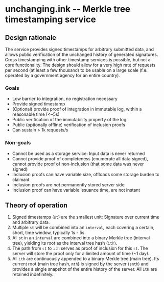 # unchanging.ink -- Merkle tree timestamping service

## Design rationale

The service provides signed timestamps for arbitrary submitted data, and allows public verification of the unchanged history of generated signatures. Cross timestamping with other timestamp services is possible, but not a core functionality. The design should allow for a very high rate of requests per second (at least a few thousand) to be usable on a large scale (f.e. operated by a government agency for an entire country).

### Goals

* Low barrier to integration, no registration necessary
* Provide signed timestamp
* (Optional) provide proof of integration in immutable log, within a reasonable time (<~5s)
* Public verification of the immutability property of the log
* Public (optionally offline) verification of inclusion proofs
* Can sustain > 1k requests/s

### Non-goals

* Cannot be used as a storage service: Input data is never returned
* Cannot provide proof of completeness (enumerate all data signed),
  cannot provide proof of non-inclusion (that some data was never signed)
* Inclusion proofs can have variable size, offloads some storage burden to claimant
* Inclusion proofs are *not* permanently stored server side
* Inclusion proof can have variable issuance time, are not instant

## Theory of operation

1. Signed timestamps (`st`) are the smallest unit: Signature over current time and arbitrary data.
2. Multiple `st` will be combined into an `interval`, each covering a certain, short, time window, typically 1s - 5s.
3. All `st` in an `interval` are combined into a binary Merkle tree (interval tree), yielding its root as the interval tree hash (`ith`).
4. The path from `st` to `ith` serves as proof of inclusion for this `st`. The server will store the proof only for a limited amount of time (~1 day).
5. All `ith` are continuously appended to a binary Merkle tree (main tree). Its current root (main tree hash, `mth`) is signed by the server (`smth`) and provides a single snapshot of the entire history of the server. All `ith` are retained indefinitely.



